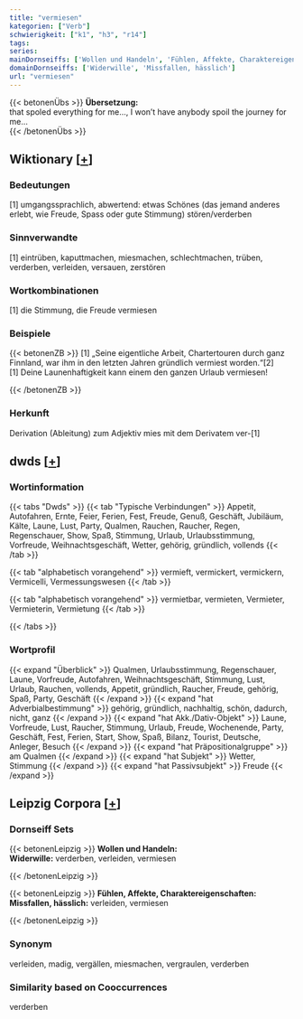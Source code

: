 ```yaml
---
title: "vermiesen"
kategorien: ["Verb"]
schwierigkeit: ["k1", "h3", "r14"]
tags:
series:
mainDornseiffs: ['Wollen und Handeln', 'Fühlen, Affekte, Charaktereigenschaften']
domainDornseiffs: ['Widerwille', 'Missfallen, hässlich']
url: "vermiesen"
---
```


{{< betonenÜbs >}}
**Übersetzung:**  
that spoled everything for me..., I won’t have anybody spoil the journey for me...  
{{< /betonenÜbs >}}

## Wiktionary [[+](https://de.wiktionary.org/wiki/vermiesen)]

### Bedeutungen
[1] umgangssprachlich, abwertend: etwas Schönes (das jemand anderes erlebt, wie Freude, Spass oder gute Stimmung) stören/verderben  

### Sinnverwandte
[1] eintrüben, kaputtmachen, miesmachen, schlechtmachen, trüben, verderben, verleiden, versauen, zerstören  

### Wortkombinationen
[1] die Stimmung, die Freude vermiesen  

### Beispiele
{{< betonenZB >}}
[1] „Seine eigentliche Arbeit, Chartertouren durch ganz Finnland, war ihm in den letzten Jahren gründlich vermiest worden.“[2]  
[1] Deine Launenhaftigkeit kann einem den ganzen Urlaub vermiesen!  

{{< /betonenZB >}}
### Herkunft
Derivation (Ableitung) zum Adjektiv mies mit dem Derivatem ver-[1]  



## dwds [[+](https://www.dwds.de/wb/vermiesen)]

### Wortinformation
{{< tabs "Dwds" >}}
{{< tab "Typische Verbindungen" >}}
Appetit, Autofahren, Ernte, Feier, Ferien, Fest, Freude, Genuß, Geschäft, Jubiläum, Kälte, Laune, Lust, Party, Qualmen, Rauchen, Raucher, Regen, Regenschauer, Show, Spaß, Stimmung, Urlaub, Urlaubsstimmung, Vorfreude, Weihnachtsgeschäft, Wetter, gehörig, gründlich, vollends
{{< /tab >}}

{{< tab "alphabetisch vorangehend" >}}
vermieft, vermickert, vermickern, Vermicelli, Vermessungswesen
{{< /tab >}}

{{< tab "alphabetisch vorangehend" >}}
vermietbar, vermieten, Vermieter, Vermieterin, Vermietung
{{< /tab >}}

{{< /tabs >}}

### Wortprofil
{{< expand "Überblick" >}} Qualmen, Urlaubsstimmung, Regenschauer, Laune, Vorfreude, Autofahren, Weihnachtsgeschäft, Stimmung, Lust, Urlaub, Rauchen, vollends, Appetit, gründlich, Raucher, Freude, gehörig, Spaß, Party, Geschäft {{< /expand >}}
{{< expand "hat Adverbialbestimmung" >}} gehörig, gründlich, nachhaltig, schön, dadurch, nicht, ganz {{< /expand >}}
{{< expand "hat Akk./Dativ-Objekt" >}} Laune, Vorfreude, Lust, Raucher, Stimmung, Urlaub, Freude, Wochenende, Party, Geschäft, Fest, Ferien, Start, Show, Spaß, Bilanz, Tourist, Deutsche, Anleger, Besuch {{< /expand >}}
{{< expand "hat Präpositionalgruppe" >}} am Qualmen {{< /expand >}}
{{< expand "hat Subjekt" >}} Wetter, Stimmung {{< /expand >}}
{{< expand "hat Passivsubjekt" >}} Freude {{< /expand >}}

## Leipzig Corpora [[+](https://corpora.uni-leipzig.de/en/res?word=vermiesen&corpusId=deu_newscrawl-public_2018)]

### Dornseiff Sets
{{< betonenLeipzig >}}
**Wollen und Handeln:**  
**Widerwille:** verderben, verleiden, vermiesen  

{{< /betonenLeipzig >}}


{{< betonenLeipzig >}}
**Fühlen, Affekte, Charaktereigenschaften:**  
**Missfallen, hässlich:** verleiden, vermiesen  

{{< /betonenLeipzig >}}

### Synonym
verleiden, madig, vergällen, miesmachen, vergraulen, verderben


### Similarity based on Cooccurrences
verderben

